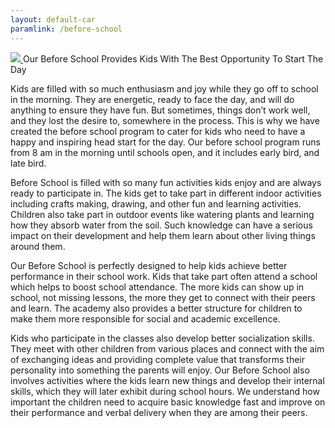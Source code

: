 ```yaml
---
layout: default-car
paramlink: /before-school
---
```



[![](http://brilliantchildren.net/wp-content/uploads/2018/08/391A8650-300x200.jpg)
](http://brilliantchildren.net/wp-content/uploads/2018/08/391A8650.jpg)Our Before School Provides Kids With The Best Opportunity To Start The Day




Kids are filled with so much enthusiasm and joy while they go off to school in the morning. They are energetic, ready to face the day, and will do anything to ensure they have fun. But sometimes, things don’t work well, and they lost the desire to, somewhere in the process. This is why we have created the before school program to cater for kids who need to have a happy and inspiring head start for the day. Our before school program runs from 8 am in the morning until schools open, and it includes early bird, and late bird.




Before School is filled with so many fun activities kids enjoy and are always ready to participate in. The kids get to take part in different indoor activities including crafts making, drawing, and other fun and learning activities. Children also take part in outdoor events like watering plants and learning how they absorb water from the soil. Such knowledge can have a serious impact on their development and help them learn about other living things around them.




Our Before School is perfectly designed to help kids achieve better performance in their school work. Kids that take part often attend a school which helps to boost school attendance. The more kids can show up in school, not missing lessons, the more they get to connect with their peers and learn. The academy also provides a better structure for children to make them more responsible for social and academic excellence.




Kids who participate in the classes also develop better socialization skills. They meet with other children from various places and connect with the aim of exchanging ideas and providing complete value that transforms their personality into something the parents will enjoy. Our Before School also involves activities where the kids learn new things and develop their internal skills, which they will later exhibit during school hours. We understand how important the children need to acquire basic knowledge fast and improve on their performance and verbal delivery when they are among their peers.

